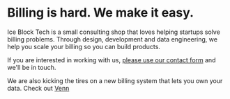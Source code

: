 # Billing is hard. We make it easy.

Ice Block Tech is a small consulting shop that loves helping startups solve billing problems. Through design, development and data engineering, we help you scale your billing so you can build products.

If you are interested in working with us, [please use our contact form](https://iceblock.tech/contact/) and we'll be in touch.


We are also kicking the tires on a new billing system that lets you own your data. Check out [Venn](https://github.com/sponsors/vennbilling)
